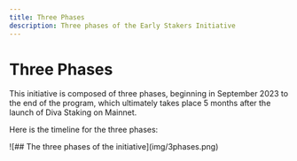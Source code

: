 ```yaml
---
title: Three Phases
description: Three phases of the Early Stakers Initiative
---
```

# Three Phases

This initiative is composed of three phases, beginning in September 2023 to the end of the program, which ultimately takes place 5 months after the launch of Diva Staking on Mainnet.

Here is the timeline for the three phases:

<div style={{textAlign: 'center'}}>
![## The three phases of the initiative](img/3phases.png)

</div>
